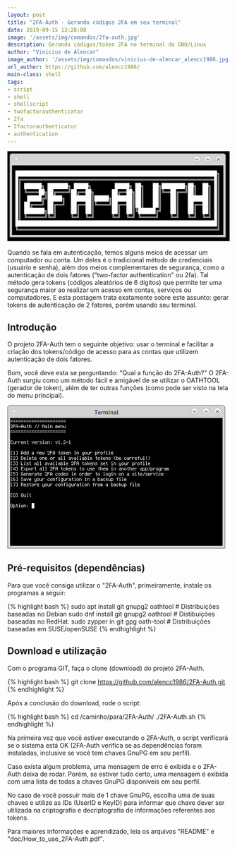 ```yaml
---
layout: post
title: "2FA-Auth - Gerando códigos 2FA em seu terminal"
date: 2019-09-15 13:28:08
image: '/assets/img/comandos/2fa-auth.jpg'
description: Gerando códigos/token 2FA no terminal do GNU/Linux
author: "Vinicius de Alencar"
image_author: '/assets/img/comandos/vinicius-de-alencar_alencc1986.jpg'
url_author: https://github.com/alencc1986/
main-class: shell
tags:
- script
- shell
- shellscript
- twofactorauthenticator
- 2fa
- 2factorauthenticator
- authentication
---
```

![2FA-Auth, script amigavel para gerar códigos/tokens 2FA no terminal](../assets/img/comandos/2fa-auth.jpg "Gerando códigos 2FA no seu terminal")

Quando se fala em autenticação, temos alguns meios de acessar um computador ou conta. Um deles é o tradicional método de credenciais (usuário e senha), além dos meios complementares de segurança, como a autenticação de dois fatores ("two-factor authentication" ou 2fa). Tal método gera tokens (códigos aleatórios de 6 dígitos) que permite ter uma segurança maior ao realizar um acesso em contas, serviços ou computadores. E esta postagem trata exatamente sobre este assunto: gerar tokens de autenticação de 2 fatores, porém usando seu terminal.

## Introdução

O projeto 2FA-Auth tem o seguinte objetivo: usar o terminal e facilitar a criação dos tokens/código de acesso para as contas que utilizem autenticação de dois fatores.

Bom, você deve esta se perguntando: "Qual a função do 2FA-Auth?" O 2FA-Auth surgiu como um método fácil e amigável de se utilizar o OATHTOOL (gerador de token), além de ter outras funções (como pode ser visto na tela do menu principal).

![Menu principal](../assets/img/comandos/2fa-auth-menu-principal.jpg "Menu principal do 2FA-Auth")

<script async src="https://pagead2.googlesyndication.com/pagead/js/adsbygoogle.js"></script>
<!-- Informat -->
<ins class="adsbygoogle"
     style="display:block"
     data-ad-client="ca-pub-2838251107855362"
     data-ad-slot="2327980059"
     data-ad-format="auto"
     data-full-width-responsive="true"></ins>
<script>
(adsbygoogle = window.adsbygoogle || []).push({});
</script>
    
## Pré-requisitos (dependências)

Para que você consiga utilizar o "2FA-Auth", primeiramente, instale os programas a seguir:

{% highlight bash %}
sudo apt install git gnupg2 oathtool # Distribuições baseadas no Debian
sudo dnf install git gnupg2 oathtool # Distibuições baseadas no RedHat.
sudo zypper in git gpg oath-tool # Distribuições baseadas em SUSE/openSUSE
{% endhighlight  %}

## Download e utilização

Com o programa GIT, faça o clone (download) do projeto 2FA-Auth.

{% highlight bash %}
git clone https://github.com/alencc1986/2FA-Auth.git
{% endhighlight  %}

Após a conclusão do download, rode o script:

{% highlight bash %}
cd /caminho/para/2FA-Auth/
./2FA-Auth.sh
{% endhighlight  %}

Na primeira vez que você estiver executando o 2FA-Auth, o script verificará se o sistema está OK (2FA-Auth verifica se as dependências foram instaladas, inclusive se você tem chaves GnuPG em seu perfil).

Caso exista algum problema, uma mensagem de erro é exibida e o 2FA-Auth deixa de rodar. Porém, se estiver tudo certo, uma mensagem é exibida com uma lista de todas a chaves GnuPG disponíveis em seu perfil.

No caso de você possuir mais de 1 chave GnuPG, escolha uma de suas chaves e utilize as IDs (UserID e KeyID) para informar que chave dever ser utilizada na criptografia e decriptografia de informações referentes aos tokens.

Para maiores informações e aprendizado, leia os arquivos "README" e "doc/How\_to\_use\_2FA-Auth.pdf".
